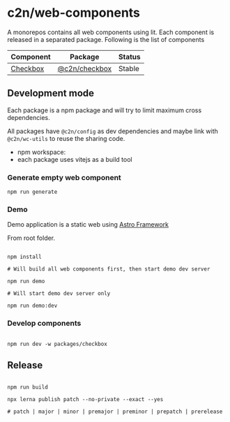 # c2n/web-components

A monorepos contains all web components using lit. Each component is released in a separated package. Following is the list of components

| Component                                 | Package                                                      | Status |
| ----------------------------------------- | ------------------------------------------------------------ | ------ |
| [Checkbox](./packages/checkbox/README.md) | [@c2n/checkbox](https://www.npmjs.com/package/@c2n/checkbox) | Stable |

## Development mode

Each package is a npm package and will try to limit maximum cross dependencies.

All packages have `@c2n/config` as dev dependencies and maybe link with `@c2n/wc-utils` to reuse the sharing code.

- npm workspace:
- each package uses vitejs as a build tool

### Generate empty web component

```
npm run generate
```

### Demo

Demo application is a static web using [Astro Framework](https://astro.build/)

From root folder.

```

npm install

# Will build all web components first, then start demo dev server

npm run demo

# Will start demo dev server only

npm run demo:dev

```

### Develop components

```

npm run dev -w packages/checkbox

```

## Release

```

npm run build

npx lerna publish patch --no-private --exact --yes

# patch | major | minor | premajor | preminor | prepatch | prerelease

```

```

```
